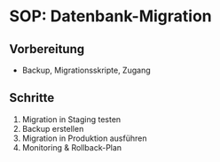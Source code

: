 # SOP: Datenbank-Migration

## Vorbereitung
- Backup, Migrationsskripte, Zugang

## Schritte
1. Migration in Staging testen
2. Backup erstellen
3. Migration in Produktion ausführen
4. Monitoring & Rollback-Plan
